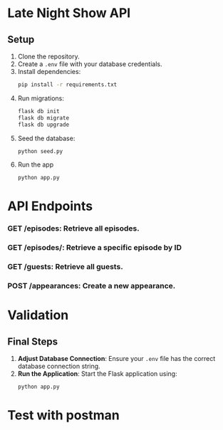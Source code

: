 # Late Night Show API

## Setup

1. Clone the repository.
2. Create a `.env` file with your database credentials.
3. Install dependencies:
   ```bash
   pip install -r requirements.txt
4. Run migrations:
    ```bash
    flask db init
    flask db migrate
    flask db upgrade
5. Seed the database:
    ```bash
    python seed.py
6. Run the app
    ```bash
    python app.py

# API Endpoints
### GET /episodes: Retrieve all episodes.
### GET /episodes/<id>: Retrieve a specific episode by ID
### GET /guests: Retrieve all guests.
### POST /appearances: Create a new appearance.

# Validation

## Final Steps

1. **Adjust Database Connection**: Ensure your `.env` file has the correct database connection string.
2. **Run the Application**: Start the Flask application using:
   ```bash
   python app.py

# Test with postman
